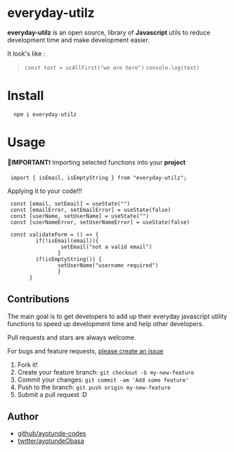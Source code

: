 # everyday-utilz

**everyday-utilz** is an open source, library of **Javascript** utils to reduce development time and make development easier.

It look's like :

> `const text = ucAllFirst("we are here")`
> `console.log(text)`

# Install

      npm i everyday-utilz

# Usage

🔴**IMPORTANT**❗
Importing selected functions into your **project**

     import { isEmail, isEmptyString } from "everyday-utilz";

Applying it to your code!!!

     const [email, setEmail] = useState("")
     const [emailError, setEmailError] = useState(false)
     const [userName, setUserName] = useState("")
     const [userNameError, setUserNameError] = useState(false)

     const validateForm = () => {
             if(!isEmail(email)){
    	             setEmail("not a valid email")
    	            }
    	     if(isEmptyString()) {
    	            setUserName("username required")
    	            }
    	   }



## Contributions

The main goal is to get developers to add up their everyday javascript utility functions to speed up development time and help other developers.

Pull requests and stars are always welcome.

For bugs and feature requests, [please create an issue](https://github.com/ayotunde-codes/everyday-utilz)

1.  Fork it!
2.  Create your feature branch: `git checkout -b my-new-feature`
3.  Commit your changes: `git commit -am 'Add some feature'`
4.  Push to the branch: `git push origin my-new-feature`
5.  Submit a pull request :D

## Author

- [github/ayotunde-codes](https://github.com/ayotunde-codes)
- [twitter/ayotundeObasa](https://twitter.com/ayotundeObasa)
